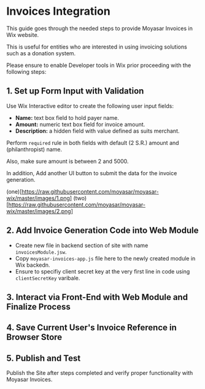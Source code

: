 # Invoices Integration

This guide goes through the needed steps to provide Moyasar Invoices in Wix website.

This is useful for entities who are interested in using invoicing solutions such as a donation system.

Please ensure to enable Developer tools in Wix prior proceeding with the following steps:


## 1. Set up Form Input with Validation

Use Wix Interactive editor to create the following user input fields:

- **Name:** text box field to hold payer name.
- **Amount:**  numeric text box field for invoice amount.
- **Description:**  a hidden field with value defined as suits merchant.

Perform `required` rule in both fields with default (2 S.R.) amount and (philanthropist) name.

Also, make sure amount is between 2 and 5000.

In addition, Add another UI button to submit the data for the invoice generation.

(one)[https://raw.githubusercontent.com/moyasar/moyasar-wix/master/images/1.png]
(two)[https://raw.githubusercontent.com/moyasar/moyasar-wix/master/images/2.png]


## 2. Add Invoice Generation Code into Web Module

- Create new file in backend section of site with name `invoicesModule.jsw`.
- Copy `moyasar-invoices-app.js` file here to the newly created module in Wix backedn.
- Ensure to specifiy client secret key at the very first line in code using `clientSecretKey` varibale.


## 3. Interact via Front-End with Web Module and Finalize Process


## 4. Save Current User's Invoice Reference in Browser Store


## 5. Publish and Test

Publish the Site after steps completed and verify proper functionality with Moyasar Invoices.
